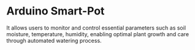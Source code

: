 # Arduino Smart-Pot
It allows users to monitor and control essential parameters such as soil moisture, temperature, humidity, enabling optimal plant growth and care through automated watering process.
